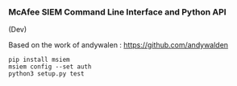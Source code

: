 ### McAfee SIEM Command Line Interface and Python API
(Dev)

Based on the work of andywalen : https://github.com/andywalden

```
pip install msiem
msiem config --set auth
python3 setup.py test
```
